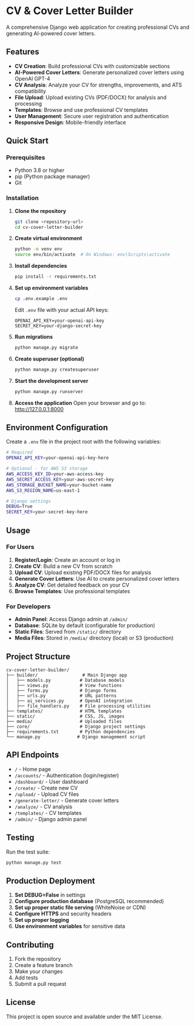 # CV & Cover Letter Builder

A comprehensive Django web application for creating professional CVs and generating AI-powered cover letters.

## Features

- **CV Creation**: Build professional CVs with customizable sections
- **AI-Powered Cover Letters**: Generate personalized cover letters using OpenAI GPT-4
- **CV Analysis**: Analyze your CV for strengths, improvements, and ATS compatibility
- **File Upload**: Upload existing CVs (PDF/DOCX) for analysis and processing
- **Templates**: Browse and use professional CV templates
- **User Management**: Secure user registration and authentication
- **Responsive Design**: Mobile-friendly interface

## Quick Start

### Prerequisites

- Python 3.8 or higher
- pip (Python package manager)
- Git

### Installation

1. **Clone the repository**

   ```bash
   git clone <repository-url>
   cd cv-cover-letter-builder
   ```

2. **Create virtual environment**

   ```bash
   python -m venv env
   source env/bin/activate  # On Windows: env\Scripts\activate
   ```

3. **Install dependencies**

   ```bash
   pip install -r requirements.txt
   ```

4. **Set up environment variables**

   ```bash
   cp .env.example .env
   ```

   Edit `.env` file with your actual API keys:

   ```
   OPENAI_API_KEY=your-openai-api-key
   SECRET_KEY=your-django-secret-key
   ```

5. **Run migrations**

   ```bash
   python manage.py migrate
   ```

6. **Create superuser (optional)**

   ```bash
   python manage.py createsuperuser
   ```

7. **Start the development server**

   ```bash
   python manage.py runserver
   ```

8. **Access the application**
   Open your browser and go to: http://127.0.0.1:8000

## Environment Configuration

Create a `.env` file in the project root with the following variables:

```bash
# Required
OPENAI_API_KEY=your-openai-api-key-here

# Optional - for AWS S3 storage
AWS_ACCESS_KEY_ID=your-aws-access-key
AWS_SECRET_ACCESS_KEY=your-aws-secret-key
AWS_STORAGE_BUCKET_NAME=your-bucket-name
AWS_S3_REGION_NAME=us-east-1

# Django settings
DEBUG=True
SECRET_KEY=your-secret-key-here
```

## Usage

### For Users

1. **Register/Login**: Create an account or log in
2. **Create CV**: Build a new CV from scratch
3. **Upload CV**: Upload existing PDF/DOCX files for analysis
4. **Generate Cover Letters**: Use AI to create personalized cover letters
5. **Analyze CV**: Get detailed feedback on your CV
6. **Browse Templates**: Use professional templates

### For Developers

- **Admin Panel**: Access Django admin at `/admin/`
- **Database**: SQLite by default (configurable for production)
- **Static Files**: Served from `/static/` directory
- **Media Files**: Stored in `/media/` directory (local) or S3 (production)

## Project Structure

```
cv-cover-letter-builder/
├── builder/                 # Main Django app
│   ├── models.py           # Database models
│   ├── views.py            # View functions
│   ├── forms.py            # Django forms
│   ├── urls.py             # URL patterns
│   ├── ai_services.py      # OpenAI integration
│   ├── file_handlers.py    # File processing utilities
├── templates/              # HTML templates
├── static/                 # CSS, JS, images
├── media/                  # Uploaded files
├── core/                   # Django project settings
├── requirements.txt        # Python dependencies
└── manage.py              # Django management script
```

## API Endpoints

- `/` - Home page
- `/accounts/` - Authentication (login/register)
- `/dashboard/` - User dashboard
- `/create/` - Create new CV
- `/upload/` - Upload CV files
- `/generate-letter/` - Generate cover letters
- `/analyze/` - CV analysis
- `/templates/` - CV templates
- `/admin/` - Django admin panel

## Testing

Run the test suite:

```bash
python manage.py test
```

## Production Deployment

1. **Set DEBUG=False** in settings
2. **Configure production database** (PostgreSQL recommended)
3. **Set up proper static file serving** (WhiteNoise or CDN)
4. **Configure HTTPS** and security headers
5. **Set up proper logging**
6. **Use environment variables** for sensitive data

## Contributing

1. Fork the repository
2. Create a feature branch
3. Make your changes
4. Add tests
5. Submit a pull request

## License

This project is open source and available under the MIT License.
